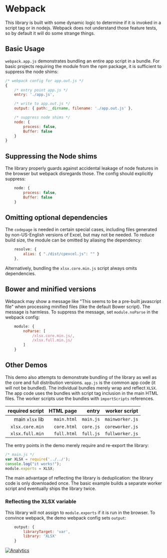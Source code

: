 # Webpack

This library is built with some dynamic logic to determine if it is invoked in a
script tag or in nodejs.  Webpack does not understand those feature tests, so by
default it will do some strange things.

## Basic Usage

`webpack.app.js` demonstrates bundling an entire app script in a bundle.  For
basic projects requiring the module from the npm package, it is sufficient to
suppress the node shims:

```js
/* webpack config for app.out.js */
{
	/* entry point app.js */
	entry: './app.js',

	/* write to app.out.js */
	output: { path:__dirname, filename: './app.out.js' },

	/* suppress node shims */
	node: {
		process: false,
		Buffer: false
	}
}
```

## Suppressing the Node shims

The library properly guards against accidental leakage of node features in the
browser but webpack disregards those.  The config should explicitly suppress:

```js
	node: {
		process: false,
		Buffer: false
	}
```

## Omitting optional dependencies

The `codepage` is needed in certain special cases, including files generated by
non-US-English versions of Excel, but may not be needed.  To reduce build size,
the module can be omitted by aliasing the dependency:

```js
	resolve: {
		alias: { "./dist/cpexcel.js": "" }
	},
```

Alternatively, bundling the `xlsx.core.min.js` script always omits dependencies.

## Bower and minified versions

Webpack may show a message like "This seems to be a pre-built javascript file"
when processing minified files (like the default Bower script).  The message is
harmless.  To suppress the message, set `module.noParse` in the webpack config:

```js
	module: {
		noParse: [
			/xlsx.core.min.js/,
			/xlsx.full.min.js/
		]
	}
```

## Other Demos

This demo also attempts to demonstrate bundling of the library as well as the
core and full distribution versions.  `app.js` is the common app code (it will
not be bundled).  The individual bundles merely wrap and reflect `XLSX`.  The
app code uses the bundles with script tag inclusion in the main HTML files. The
worker scripts use the bundles with `importScripts` references.

| required script |   HTML page |     entry |   worker script |
|----------------:|------------:|----------:|----------------:|
| main `xlsx` lib | `main.html` | `main.js` | `mainworker.js` |
| `xlsx.core.min` | `core.html` | `core.js` | `coreworker.js` |
| `xlsx.full.min` | `full.html` | `full.js` | `fullworker.js` |

The entry points in the demo merely require and re-export the library:

```js
/* main.js */
var XLSX = require('../../');
console.log("it works!");
module.exports = XLSX;
```

The main advantage of reflecting the library is deduplication: the library code
is only downloaded once.  The basic example builds a separate worker script and
eventually ships the library twice.

### Reflecting the XLSX variable

This library will not assign to `module.exports` if it is run in the browser. To
convince webpack, the demo webpack config sets `output`:

```js
	output: {
		libraryTarget: 'var',
		library: 'XLSX'
	}
```

[![Analytics](https://ga-beacon.appspot.com/UA-36810333-1/SheetJS/js-xlsx?pixel)](https://github.com/SheetJS/js-xlsx)
